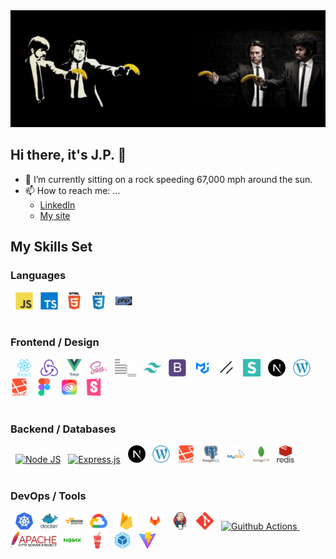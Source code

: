 <div align=center>
<img src="./assets/banksy2.a.png" alt="banksy revisited" title="banksy revisited  width="100%">
</div>

## Hi there, it's J.P. 👋
- 🔭 I’m currently sitting on a rock speeding 67,000 mph around the sun.
- 📫 How to reach me: ...
  - [LinkedIn](https://www.linkedin.com/in/jpnpgenx/)
  - [My site](https://www.npgenx.com)
<!--
**npgenx/npgenx** is a ✨ _special_ ✨ repository because its `README.md` (this file) appears on your GitHub profile.

Here are some ideas to get you started:

- 🔭 I’m currently working on ...
- 🌱 I’m currently learning ...
- 👯 I’m looking to collaborate on ...
- 🤔 I’m looking for help with ...
- 💬 Ask me about ...
- 📫 How to reach me: ...
- 😄 Pronouns: ...
- ⚡ Fun fact: ...
-->

## My Skills Set
### Languages
<div style="display: table-cell; vertical-align: middle;">  
&nbsp; <a href="https://ecma-international.org/technical-committees/tc39/" target="_blank"><img src="./assets/javascript-original.svg" alt="JavaScript" title="JavaScript" height="28" /></a> 
&nbsp; <a href="https://www.typescriptlang.org/" target="_blank"><img src="./assets/typescript-original.svg" alt=" TypeScript" title=" TypeScript" height="28" /></a> 
&nbsp; <a href="https://html.spec.whatwg.org/multipage/" target="_blank"><img src="./assets/html5-original-wordmark.svg" alt="HTML5" title="HTML5" height="28" /></a>
&nbsp; <a href="https://www.w3.org/Style/CSS/" target="_blank"><img src="./assets/css3-original-wordmark.svg" alt="CSS3" title="CSS3" height="28" /></a>  
&nbsp; <a href="https://www.php.net/" target="_blank"><img src="./assets/php-original.svg" alt="PHP" title="PHP" height="28" /></a>
</div>
<br/>

### Frontend / Design 
<div style="display: table-cell; vertical-align: middle;">  
&nbsp; <a href="https://reactjs.org/" target="_blank"><img src="./assets/react-original-wordmark.svg" alt="React" title="React" height="28" /></a>  
&nbsp; <a href="https://redux.js.org/" target="_blank"><img src="./assets/redux-original.svg" alt="Redux" title="Redux" height="28" /></a>
&nbsp; <a href="https://vuejs.org/" target="_blank"><img src="./assets/vuejs-original-wordmark.svg" alt="Vue.js"alttitleue.js  height="28" /></a>   
&nbsp; <a href="https://sass-lang.com/" target="_blank"><img src="./assets/sass-original.svg" alt="Sass" title="Sass" height="28" /></a>
&nbsp; <a href="http://getbem.com/" target="_blank"><img src="./assets/bem.svg" alt="BEM" title="BEM" height="28" /></a> 
&nbsp; <a href="https://www.tailwindcss.com/" target="_blank"><img src="./assets/tailwindcss.svg" alt=" Tailwind CSS" title="Tailwind CSS"  height="28" /></a>
&nbsp; <a href="https://getbootstrap.com/docs/3.4/javascript/" target="_blank"><img src="./assets/bootstrap-plain.svg" alt="Bootstrap" title="Bootstrap" height="28" /></a>  
&nbsp; <a href="https://mui.com/" target="_blank"><img src="./assets/mui.png" alt="Material UI" title="Material UI"  height="28" /></a>
&nbsp; <a href="https://ui.shadcn.com/" target="_blank"><picture height="28" >
<source media="(prefers-color-scheme: dark)" height="28"  srcset="./assets/shadcnui-dark.svg">
<source media="(prefers-color-scheme: light)" height="28"  srcset="./assets/shadcnui.svg">
<img src="./assets/shadcnui.svg" alt="shadcn UI" title="shadcn UI"  height="28" /></picture></a>    
&nbsp; <a href="https://react.semantic-ui.com/" target="_blank"><img src="./assets/semantic-ui.svg" alt="Material UI" title="Material UI"  height="28" /></a>    
&nbsp; <a href="https://nextjs.org/" target="_blank"><img src="./assets/nextjs.png" alt="NextJS" title="NextJS" height="28" /></a>
&nbsp; <a href="https://wordpress.org/" target="_blank"><img src="./assets/wordpress.png" alt="WordPress" title="WordPress" height="28" /></a>
&nbsp; <a href="https://laravel.com/" target="_blank"><img src="./assets/laravel-plain-wordmark.svg" alt="Laravel" title="Laravel" height="28" /></a>
<!-- &nbsp; <a href="https://jquery.com/" target="_blank"><img src="./assets/jquery.png" alt="jQuery" title="jQuery" height="28" /></a>  -->
&nbsp; <a href="https://www.figma.com/" target="_blank"><img src="./assets/figma-icon.svg" alt="Figma" title="Figma" height="28" /></a>  
&nbsp; <a href="https://www.adobe.com/creativecloud.html" target="_blank"><img src="./assets/adobe-creative-cloud-svgrepo-com.svg" alt="Adobe Creative title="Adobe Creative Cloud" height="28" /></a>
&nbsp; <a href="https://storybook.js.org/" target="_blank"><img src="./assets/storybook-icon.svg" alt="Storybook" title="Storybook" height="28" /></a>  
</div>
<br/>

### Backend / Databases
<div style="display: table-cell; vertical-align: middle;">  
&nbsp; <a href="https://nodejs.org/" target="_blank"><picture height="28" >
<source media="(prefers-color-scheme: dark)" height="28"  srcset="./assets/nodejs-dark.svg">
<source media="(prefers-color-scheme: light)" height="28"  srcset="./assets/nodejs.svg">
<img alt="Node JS" title="Node JS  src="./assets/nodejs.svg"></picture></a> 
&nbsp; <a href="https://expressjs.com/" target="_blank"><picture height="28" >
<source media="(prefers-color-scheme: dark)" height="28"  srcset="./assets/express-original-wordmark-dark.svg">
<source media="(prefers-color-scheme: light)" height="28"  srcset="./assets/express-original-wordmark.svg">
<img alt="Express.js"alt="Extitless.js  src="./assets/express-original-wordmark.svg"></picture></a>
&nbsp; <a href="https://nextjs.org/" target="_blank"><img src="./assets/nextjs.png" alt="NextJS" title="NextJS" height="28" /></a>
&nbsp; <a href="https://wordpress.org/" target="_blank"><img src="./assets/wordpress.png" alt="WordPress" title="WordPress" height="28" /></a>
&nbsp; <a href="https://laravel.com/" target="_blank"><img src="./assets/laravel-plain-wordmark.svg" alt="Laravel" title="Laravel" height="28" /></a>
&nbsp; <a href="https://www.postgresql.org/" target="_blank"><img src="./assets/postgresql-original-wordmark.svg" alt="PostgreSQL" title="PostgreSQL" title="PostgreSQL" height="28" /></a>
&nbsp; <a href="https://www.mysql.com/" target="_blank"><img src="./assets/mysql-original-wordmark.svg" alt="MySQL" title="MySQL" height="28" /></a> 
&nbsp; <a href="https://www.mongodb.com/" target="_blank"><img src="./assets/mongodb-original-wordmark.svg" alt="MongoDB" title="MongoDB" height="28" /></a>  
&nbsp; <a href="https://redis.io/" target="_blank"><img src="./assets/redis-original-wordmark.svg" alt="Redis" title="Redis" height="28" /></a> 
</div>
<br/>

### DevOps / Tools
<div style="display: table-cell; vertical-align: middle;">  
&nbsp; <a href="https://kubernetes.io/" target="_blank"><img src="./assets/kubernetes-icon.svg" alt="Kubernetes" title="Kubernetes" height="28" /></a>
&nbsp; <a href="https://www.docker.com/" target="_blank"><img src="./assets/docker-original-wordmark.svg" alt="Docker" title="Docker" height="28" /></a>  
&nbsp; <a href="https://aws.amazon.com/" target="_blank"><picture height="28" >
<source media="(prefers-color-scheme: dark)" height="28"  srcset="./assets/amazonwebservices-dark.svg">
<source media="(prefers-color-scheme: light)" height="28"  srcset="./assets/amazonwebservices-original-wordmark.svg">
<img src="./assets/amazonwebservices-original-wordmark.svg" alt="Amazon Web title="Amazon Web Services" height="28" /></picture></a>  
&nbsp; <a href="https://cloud.google.com/" target="_blank"><img src="./assets/google_cloud-icon.svg" alt="GCP" title="GCP" height="28" /></a>
&nbsp; <a href="https://firebase.google.com/" target="_blank"><img src="./assets/firebase.png" alt="Firebase" title="Firebase" height="28" /></a>  
&nbsp; <a href="https://about.gitlab.com/" target="_blank"><img src="./assets/gitlab.svg" alt="GitLab" title="GitLab" height="28" /></a>  
&nbsp; <a href="https://www.jenkins.io/" target="_blank"><img src="./assets/jenkins-icon.svg" alt="Jenkins" title="Jenkins" height="28" /></a>
&nbsp; <a href="https://git-scm.com/" target="_blank"><img src="./assets/git-scm-icon.svg" alt="Git" title="Git" height="28" /></a>
&nbsp; <a href="https://docs.github.com/en/actions" target="_blank"><picture height="28" >
<source media="(prefers-color-scheme: dark)" height="28" margin="30px" padding="30px" srcset="./assets/github-mark-white.svg">
<source media="(prefers-color-scheme: light)" height="28" margin="30px" padding="30px" srcset="./assets/github-mark.svg">
<img alt="Guithub Actions" title="Guithub Actions  src="./assets/github-mark.svg">
</picture></a>
&nbsp; <a href="https://httpd.apache.org/" target="_blank"><img src="./assets/Apache_HTTP_server_logo_(2019-present).svg" alt="Apache HTTPserver" title="Apache HTTPserver"  height="28" /></a>
&nbsp; <a href="https://nginx.org/" target="_blank"><img src="./assets/nginx-original.svg" alt="Nginx" title="Nginx" height="28" /></a>    
&nbsp; <a href="https://gulpjs.com/" target="_blank"><img src="./assets/gulp-plain.svg" alt="gulp.js"alt=titlelp.js  height="28" /></a>  
&nbsp; <a href="https://webpack.js.org/" target="_blank"><img src="./assets/webpack-original.svg" alt="Webpack" title="Webpack" height="28" /></a>
&nbsp; <a href="https://vite.dev/" target="_blank"><img src="./assets/Vitejs-logo.svg" alt="Webpack" title="Webpack" height="28" /></a>  
</div>